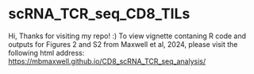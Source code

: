 # scRNA_TCR_seq_CD8_TILs
Hi, Thanks for visiting my repo! :) To view vignette contaning R code and outputs for Figures 2 and S2 from Maxwell et al, 2024, please visit the following html address: https://mbmaxwell.github.io/CD8_scRNA_TCR_seq_analysis/

